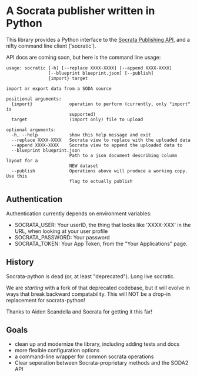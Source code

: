 A Socrata publisher written in Python
======================
This library provides a Python interface to the [Socrata Publishing API], and a nifty command line client ('socratic').

API docs are coming soon, but here is the command line usage:

```
usage: socratic [-h] [--replace XXXX-XXXX] [--append XXXX-XXXX]
                [--blueprint blueprint.json] [--publish]
                {import} target

import or export data from a SODA source

positional arguments:
  {import}              operation to perform (currently, only "import" is
                        supported)
  target                (import only) file to upload

optional arguments:
  -h, --help            show this help message and exit
  --replace XXXX-XXXX   Socrata view to replace with the uploaded data
  --append XXXX-XXXX    Socrata view to append the uploaded data to
  --blueprint blueprint.json
                        Path to a json document describing column layout for a
                        NEW dataset
  --publish             Operations above will produce a working copy. Use this
                        flag to actually publish
```

Authentication
--------------

Authentication currently depends on environment variables:
* SOCRATA_USER: Your userID, the thing that looks like 'XXXX-XXX' in the URL, when looking at your user profile
* SOCRATA_PASSWORD: Your password
* SOCRATA_TOKEN: Your App Token, from the "Your Applications" page.

History
---------
Socrata-python is dead (or, at least "deprecated"). Long live socratic. 

We are _starting_ with a fork of that deprecated codebase, but it will evolve in ways that break backward compatability. This will NOT be a drop-in replacement for socrata-python! 

Thanks to Aiden Scandella and Socrata for getting it this far!


[Socrata Publishing API]: http://dev.socrata.com/publisher/getting-started

Goals
------------------------
* clean up and modernize the library, including adding tests and docs
* more flexible configuration options
* a command-line wrapper for common socrata operations
* Clear seperation between Socrata-proprietary methods and the SODA2 API


